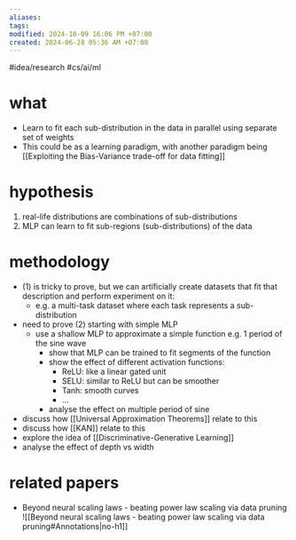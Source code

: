 ```yaml
---
aliases: 
tags: 
modified: 2024-10-09 16:06 PM +07:00
created: 2024-06-28 05:36 AM +07:00
---
```

#idea/research #cs/ai/ml 
# what
- Learn to fit each sub-distribution in the data in parallel using separate set of weights 
- This could be as a learning paradigm, with another paradigm being [[Exploiting the Bias-Variance trade-off for data fitting]]
# hypothesis
1. real-life distributions are combinations of sub-distributions
2. MLP can learn to fit sub-regions (sub-distributions) of the data
# methodology
- (1) is tricky to prove, but we can artificially create datasets that fit that description and perform experiment on it:
	- e.g. a multi-task dataset where each task represents a sub-distribution
- need to prove (2) starting with simple MLP
	- use a shallow MLP to approximate a simple function e.g. 1 period of the sine wave
		- show that MLP can be trained to fit segments of the function
		- show the effect of different activation functions: 
			- ReLU: like a linear gated unit
			- SELU: similar to ReLU but can be smoother
			- Tanh: smooth curves
			- ...
		- analyse the effect on multiple period of sine
- discuss how [[Universal Approximation Theorems]] relate to this
- discuss how [[KAN]] relate to this
- explore the idea of [[Discriminative-Generative Learning]]
- analyse the effect of depth vs width

# related papers
- Beyond neural scaling laws - beating power law scaling via data pruning ![[Beyond neural scaling laws - beating power law scaling via data pruning#Annotations|no-h1]]

